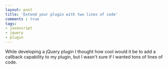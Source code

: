```yaml
---
layout: post
title: 'Extend your plugin with two lines of code'
comments : true
tags:
- javascript
- jquery
- plugin
---
```


While developing a jQuery plugin I thought how cool would it be to add a callback capability to my plugin, but I wasn't sure if I wanted tons of lines of code. 